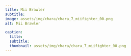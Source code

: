 ```yaml
---
title: Mii Brawler
subtitle: 
image: assets/img/chara/chara_7_miifighter_00.png
alt: Mii Brawler

caption:
  title:
  subtitle: 
  thumbnail: assets/img/chara/chara_7_miifighter_00.png
---
```

